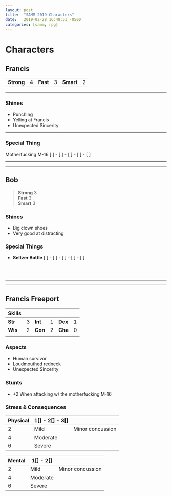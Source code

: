 ```yaml
---
layout: post
title:  "SAMM 2019 Characters"
date:   2019-02-28 16:48:53 -0500
categories: [samm, rpg]
---
```

# Characters

## Francis

| | | | | | |
| --- | --- | --- | --- | --- | --- |
| **Strong** | 4 | **Fast**| 3 | **Smart** | 2 | 

___

### Shines
* Punching
* Yelling at Francis
* Unexpected Sincerity

___

### Special Thing
Motherfucking M-16 [ ] - [ ] - [ ] - [ ] - [ ]
___  

___
## Bob
> **Strong** 3  
> **Fast**   3   
> **Smart**  3  
 
### Shines
 * Big clown shoes
 * Very good at distracting
  
### Special Things
*  **Seltzer Bottle** [ ] - [ ] - [ ] - [ ] - [ ]  

&nbsp;  
&nbsp;  

---
---


## Francis Freeport

| Skills | | | | | |
| --- | --- | --- | --- | --- | --- |
| **Str** | 3 | **Int**| 1 | **Dex** | 1 | 
| **Wis** | 2 | **Con**| 2 | **Cha** | 0 | 
| | | | | | |

### Aspects
* Human survivor
* Loudmouthed redneck
* Unexpected Sincerity

### Stunts
* +2 When attacking w/ the motherfucking M-16 

### Stress & Consequences

|Physical| 1[] - 2[] - 3[] ||
---|---|---
2 | Mild | Minor concussion
4 | Moderate | 
6 | Severe |

|Mental| 1[] - 2[] ||
---|---|---
2 | Mild | Minor concussion
4 | Moderate | 
6 | Severe |
